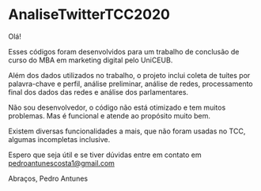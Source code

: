# AnaliseTwitterTCC2020

Olá!

Esses códigos foram desenvolvidos para um trabalho de conclusão de curso do MBA em marketing digital pelo UniCEUB.

Além dos dados utilizados no trabalho, o projeto inclui coleta de tuítes por palavra-chave e perfil, análise preliminar, análise de redes, processamento final dos dados das redes e análise dos parlamentares.

Não sou desenvolvedor, o código não está otimizado e tem muitos problemas. Mas é funcional e atende ao propósito muito bem.

Existem diversas funcionalidades a mais, que não foram usadas no TCC, algumas incompletas inclusive.

Espero que seja útil e se tiver dúvidas entre em contato em pedroantunescosta1@gmail.com

Abraços,
Pedro Antunes
